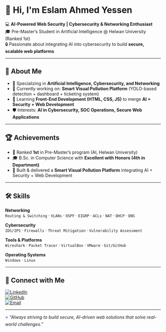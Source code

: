 # 👋 Hi, I'm **Eslam Ahmed Yessen**

💻 **AI-Powered Web Security | Cybersecurity & Networking Enthusiast**  
🎓 Pre-Master’s Student in Artificial Intelligence @ Helwan University (Ranked 1st)  
🔒 Passionate about integrating AI into cybersecurity to build **secure, scalable web platforms**  

---

## 🌟 About Me
- 🎯 Specializing in **Artificial Intelligence, Cybersecurity, and Networking**  
- 🔭 Currently working on: **Smart Visual Pollution Platform** (YOLO-based detection + dashboard + ticketing system)  
- 🌱 Learning **Front-End Development (HTML, CSS, JS)** to merge **AI + Security + Web Development**  
- 🛡️ Interests: **AI in Cybersecurity, SOC Operations, Secure Web Applications**  

---

## 🏆 Achievements
- 🥇 Ranked **1st** in Pre-Master’s program (AI, Helwan University)  
- 🎓 B.Sc. in Computer Science with **Excellent with Honors (4th in Department)**  
- 🚀 Built & delivered a **Smart Visual Pollution Platform** integrating AI + Security + Web Development  

---

## 🛠️ Skills

**Networking**  
`Routing & Switching` · `VLANs` · `OSPF` · `EIGRP` · `ACLs` · `NAT` · `DHCP` · `DNS`  

**Cybersecurity**  
`IDS/IPS` · `Firewalls` · `Threat Mitigation` · `Vulnerability Assessment`  

**Tools & Platforms**  
`Wireshark` · `Packet Tracer` · `VirtualBox` · `VMware` · `Git/GitHub`  

**Operating Systems**  
`Windows` · `Linux`  

---

## 🔗 Connect with Me
[![LinkedIn](https://img.shields.io/badge/-LinkedIn-blue?logo=linkedin&logoColor=white)](https://www.linkedin.com/in/eslamahmedyassen)  
[![GitHub](https://img.shields.io/badge/-GitHub-black?logo=github&logoColor=white)](https://github.com/EslamAYassen)  
[![Email](https://img.shields.io/badge/-Email-red?logo=gmail&logoColor=white)](mailto:eslamahmedyassen@gmail.com)  

---

⭐️ *“Always striving to build secure, AI-driven web solutions that solve real-world challenges.”*  
